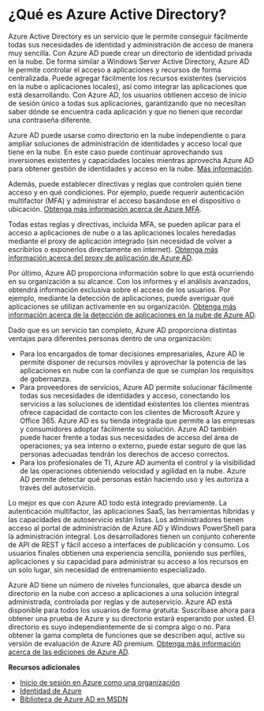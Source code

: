 ﻿<properties 
	pageTitle="¿Qué es Azure Active Directory?" 
	description="Use Azure Active Directory para ampliar sus identidades locales existentes en la nube para lograr una experiencia de usuario final y administración mejoradas, mientras que Microsoft mantiene Active Directory en ejecución en la nube con recuperación ante desastres integrada y alta escala y disponibilidad. O bien, desarrolle aplicaciones integradas de Azure AD para su organización o para otras organizaciones." 
	services="active-directory" 
	documentationCenter="" 
	authors="Justinha" 
	manager="terrylan" 
	editor="LisaToft"/>

<tags 
	ms.service="active-directory" 
	ms.workload="identity" 
	ms.tgt_pltfrm="na" 
	ms.devlang="na" 
	ms.topic="hero-article" 
	ms.date="03/03/2015" 
	ms.author="justinha"/>


# ¿Qué es Azure Active Directory?

Azure Active Directory es un servicio que le permite conseguir fácilmente todas sus necesidades de identidad y administración de acceso de manera muy sencilla. Con Azure AD puede crear un directorio de identidad privada en la nube. De forma similar a Windows Server Active Directory, Azure AD le permite controlar el acceso a aplicaciones y recursos de forma centralizada. Puede agregar fácilmente los recursos existentes (servicios en la nube o aplicaciones locales), así como integrar las aplicaciones que está desarrollando. Con Azure AD, los usuarios obtienen acceso de inicio de sesión único a todas sus aplicaciones, garantizando que no necesitan saber dónde se encuentra cada aplicación y que no tienen que recordar una contraseña diferente.

Azure AD puede usarse como directorio en la nube independiente o para ampliar soluciones de administración de identidades y acceso local que tiene en la nube. En este caso puede continuar aprovechando sus inversiones existentes y capacidades locales mientras aprovecha Azure AD para obtener gestión de identidades y acceso en la nube. [Más información](http://msdn.microsoft.com/library/jj573653).

Además, puede establecer directivas y reglas que controlen quién tiene acceso y en qué condiciones. Por ejemplo, puede requerir autenticación multifactor (MFA) y administrar el acceso basándose en el dispositivo o ubicación. [Obtenga más información acerca de Azure MFA](http://azure.microsoft.com/services/multi-factor-authentication/).

Todas estas reglas y directivas, incluida MFA, se pueden aplicar para el acceso a aplicaciones de nube o a las aplicaciones locales heredadas mediante el proxy de aplicación integrado (sin necesidad de volver a escribirlos o exponerlos directamente en internet). [Obtenga más información acerca del proxy de aplicación de Azure AD](https://msdn.microsoft.com/library/azure/dn768219.aspx).

Por último, Azure AD proporciona información sobre lo que está ocurriendo en su organización a su alcance. Con los informes y el análisis avanzados, obtendrá información exclusiva sobre el acceso de los usuarios. Por ejemplo, mediante la detección de aplicaciones, puede averiguar qué aplicaciones se utilizan activamente en su organización. [Obtenga más información acerca de la detección de aplicaciones en la nube de Azure AD](https://appdiscovery.azure.com/).

Dado que es un servicio tan completo, Azure AD proporciona distintas ventajas para diferentes personas dentro de una organización:

- Para los encargados de tomar decisiones empresariales, Azure AD le permite disponer de recursos móviles y aprovechar la potencia de las aplicaciones en nube con la confianza de que se cumplan los requisitos de gobernanza.
- Para proveedores de servicios, Azure AD permite solucionar fácilmente todas sus necesidades de identidades y acceso, conectando los servicios a las soluciones de identidad existentes los clientes mientras ofrece capacidad de contacto con los clientes de Microsoft Azure y Office 365. Azure AD es su tienda integrada que permite a las empresas y consumidores adoptar fácilmente su solución. Azure AD también puede hacer frente a todas sus necesidades de acceso del área de operaciones; ya sea interno o externo, puede estar seguro de que las personas adecuadas tendrán los derechos de acceso correctos.
- Para los profesionales de TI, Azure AD aumenta el control y la visibilidad de las operaciones obteniendo velocidad y agilidad en la nube. Azure AD permite detectar qué personas están haciendo uso y les autoriza a través del autoservicio.

Lo mejor es que con Azure AD todo está integrado previamente. La autenticación multifactor, las aplicaciones SaaS, las herramientas híbridas y las capacidades de autoservicio están listas. Los administradores tienen acceso al portal de administración de Azure AD y Windows PowerShell para la administración integral. Los desarrolladores tienen un conjunto coherente de API de REST y fácil acceso a interfaces de publicación y consumo. Los usuarios finales obtienen una experiencia sencilla, poniendo sus perfiles, aplicaciones y su capacidad para administrar su acceso a los recursos en un solo lugar, sin necesidad de entrenamiento especializado.

Azure AD tiene un número de niveles funcionales, que abarca desde un directorio en la nube con acceso a aplicaciones a una solución integral administrada, controlada por reglas y de autoservicio. Azure AD está disponible para todos los usuarios de forma gratuita. Suscríbase ahora para obtener una prueba de Azure y su directorio estará esperando por usted. El directorio es suyo independientemente de si compra algo o no. Para obtener la gama completa de funciones que se describen aquí, active su versión de evaluación de Azure AD premium. [Obtenga más información acerca de las ediciones de Azure AD](https://msdn.microsoft.com/library/azure/dn532272.aspx).


**Recursos adicionales**

* [Inicio de sesión en Azure como una organización](/manage/services/identity/organizational-account/)
* [Identidad de Azure](/manage/windows/fundamentals/identity/)
* [Biblioteca de Azure AD en MSDN](http://go.microsoft.com/fwlink/?LinkId=293425)

<!--HONumber=52-->